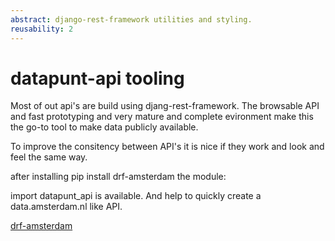 ```yaml
---
abstract: django-rest-framework utilities and styling.
reusability: 2
---
```


# datapunt-api tooling

Most of out api's are build using djang-rest-framework.
The browsable API and fast prototyping and very mature
and complete evironment make this the go-to tool to
make data publicly available.

To improve the consitency between API's it is nice
if they work and look and feel the same way.

after installing  pip install drf-amsterdam
the module:

import datapunt\_api is available.
And help to quickly create a data.amsterdam.nl like
API.

[drf-amsterdam](https://github.com/Amsterdam/drf_amsterdam)

